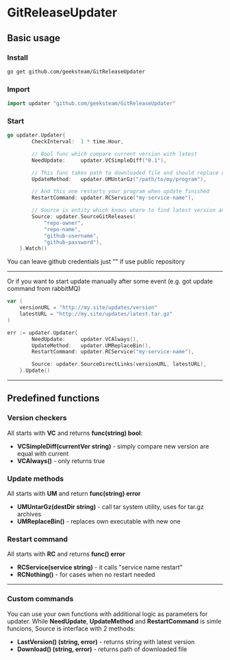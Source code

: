 # GitReleaseUpdater

## Basic usage

### Install

```bash
go get github.com/geeksteam/GitReleaseUpdater
```

### Import

```go
import updater "github.com/geeksteam/GitReleaseUpdater"
```

### Start

```go
go updater.Updater{
		CheckInterval:  1 * time.Hour,

		// Bool func which compare current version with latest
		NeedUpdate:     updater.VCSimpleDiff("0.1"),

		// This func takes path to downloaded file and should replace current program files
		UpdateMethod:   updater.UMUntarGz("/path/to/my/program"),

		// And this one restarts your program when update finished
		RestartCommand: updater.RCService("my-service-name"),

		// Source is entity which knows where to find latest version and how download it
		Source: updater.SourceGitReleases(
			"repo-owner",
			"repo-name",
			"github-username",
			"github-password"),
	}.Watch()
```
You can leave github credentials just "" if use public repository 

---

Or if you want to start update manually after some event (e.g. got update command from rabbitMQ)

```go
var (
	versionURL = "http://my.site/updates/version"
	latestURL = "http://my.site/updates/latest.tar.gz"
)

err := updater.Updater{
		NeedUpdate:     updater.VCAlways(),
		UpdateMethod:   updater.UMReplaceBin(),
		RestartCommand: updater.RCService("my-service-name"),

		Source: updater.SourceDirectLinks(versionURL, latestURL),
	}.Update()
```

---

## Predefined functions
### Version checkers
All starts with **VC** and returns **func(string) bool**: 

* **VCSimpleDiff(currentVer string)** - simply compare new version are equal with current
* **VCAlways()** - only returns true

### Update methods
All starts with **UM** and return **func(string) error**
* **UMUntarGz(destDir string)** - call tar system utility, uses for tar.gz archives
* **UMReplaceBin()** - replaces own executable with new one

### Restart command
All starts with **RC** and returns **func() error**
* **RCService(service string)** - it calls "service name restart"
* **RCNothing()** - for cases when no restart needed

---

### Custom commands
You can use your own functions with additional logic as parameters for updater.
While **NeedUpdate**, **UpdateMethod** and **RestartCommand** is simle funcions, 
Source is interface with 2 methods: 
* **LastVersion() (string, error)** - returns string with latest version 
* **Download() (string, error)** - returns path of downloaded file
